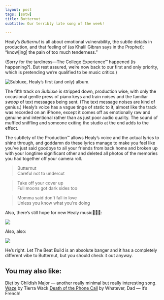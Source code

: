 ```yaml
---
layout: post
tags: [sotw]
title: Butternut
subtitle: Our terribly late song of the week!

---
```

Healy’s *Butternut* is all about emotional vulnerability, the subtle details in production, and that feeling of (as Khalil Gibran says in the Prophet): “know[ing] the pain of too much tenderness.”

(Sorry for the tardiness—The College Experience™ happened (is happening?). But rest assured, we’re now back to our first and only priority, which is pretending we’re qualified to be music critics.)


![Subluxe, Healy’s first (and only) album.](https://i2.wp.com/atwoodmagazine.com/wp-content/uploads/2017/06/Subluxe.jpg?resize=1050%2C700)


The fifth track on *Subluxe* is stripped down, production wise, with only the occasional gentle press of piano keys and train noises and the familiar *swoop* of text messages being sent. (The text message noises are kind of genius.) Healy’s voice has a vague tinge of static to it, almost like the track was recorded on an iPhone, except it comes off as emotionally raw and genuine and intentional rather than as just poor audio quality. The sound of muffled sniffling and someone exiting the studio at the end adds to the effect.

The subtlety of the Production™ allows Healy’s voice and the actual lyrics to shine through, and goddamn do these lyrics manage to make you feel like you’ve just said goodbye to all your friends from back home and broken up with your longtime significant other and deleted all photos of the memories you had together off your camera roll.  


> Butternut<br>
> Careful not to undercut<br>


> Take off your cover up<br>
> Full moons got dark sides too


> Momma said don't fall in love<br>
> Unless you know what you're doing


Also, there’s still hope for new Healy music🙏🙏🙏:

![](https://paper-attachments.dropbox.com/s_3F7D6CA2F8D787FDB1ECCD6FE294BE8664F35B99A825D1E15C86D159436659B5_1567627443788_Screen+Shot+2019-09-04+at+1.02.17+PM.png)


Also, also:

![](https://paper-attachments.dropbox.com/s_3F7D6CA2F8D787FDB1ECCD6FE294BE8664F35B99A825D1E15C86D159436659B5_1567627513518_Screen+Shot+2019-09-04+at+1.04.54+PM.png)


He’s right. Let The Beat Build is an absolute banger and it has a completely different vibe to Butternut, but you should check it out anyway. 

## You may also like:

[Diet](https://www.youtube.com/watch?v=vaU5ax3Edsg) by Childish Major — another really minimal but really interesting song.
[Waze](https://open.spotify.com/track/0vUuBXZGymDmcVFuf6SicJ) by Tierra Wack
[Death of the Phone Call](https://open.spotify.com/track/1ln5kx19guJDiWooZR3vVL?si=BnXf4vNjQayWp1U2FTsiVA) by Whatever, Dad — it’s French!
[](https://open.spotify.com/track/1ln5kx19guJDiWooZR3vVL?si=BnXf4vNjQayWp1U2FTsiVA)
